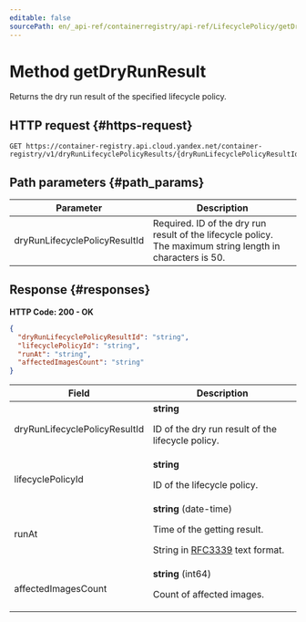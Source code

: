 ```yaml
---
editable: false
sourcePath: en/_api-ref/containerregistry/api-ref/LifecyclePolicy/getDryRunResult.md
---
```


# Method getDryRunResult
Returns the dry run result of the specified lifecycle policy.
 

 
## HTTP request {#https-request}
```
GET https://container-registry.api.cloud.yandex.net/container-registry/v1/dryRunLifecyclePolicyResults/{dryRunLifecyclePolicyResultId}
```
 
## Path parameters {#path_params}
 
Parameter | Description
--- | ---
dryRunLifecyclePolicyResultId | Required. ID of the dry run result of the lifecycle policy.  The maximum string length in characters is 50.
 
## Response {#responses}
**HTTP Code: 200 - OK**

```json 
{
  "dryRunLifecyclePolicyResultId": "string",
  "lifecyclePolicyId": "string",
  "runAt": "string",
  "affectedImagesCount": "string"
}
```

 
Field | Description
--- | ---
dryRunLifecyclePolicyResultId | **string**<br><p>ID of the dry run result of the lifecycle policy.</p> 
lifecyclePolicyId | **string**<br><p>ID of the lifecycle policy.</p> 
runAt | **string** (date-time)<br><p>Time of the getting result.</p> <p>String in <a href="https://www.ietf.org/rfc/rfc3339.txt">RFC3339</a> text format.</p> 
affectedImagesCount | **string** (int64)<br><p>Count of affected images.</p> 